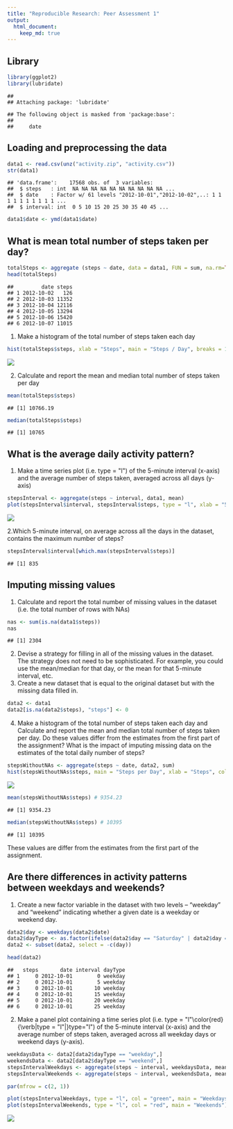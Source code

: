 ```yaml
---
title: "Reproducible Research: Peer Assessment 1"
output: 
  html_document:
    keep_md: true
---
```


## Library

```r
library(ggplot2)
library(lubridate)
```

```
## 
## Attaching package: 'lubridate'
```

```
## The following object is masked from 'package:base':
## 
##     date
```

## Loading and preprocessing the data

```r
data1 <- read.csv(unz("activity.zip", "activity.csv"))
str(data1)
```

```
## 'data.frame':	17568 obs. of  3 variables:
##  $ steps   : int  NA NA NA NA NA NA NA NA NA NA ...
##  $ date    : Factor w/ 61 levels "2012-10-01","2012-10-02",..: 1 1 1 1 1 1 1 1 1 1 ...
##  $ interval: int  0 5 10 15 20 25 30 35 40 45 ...
```

```r
data1$date <- ymd(data1$date)
```


## What is mean total number of steps taken per day?

```r
totalSteps <- aggregate (steps ~ date, data = data1, FUN = sum, na.rm=TRUE)
head(totalSteps)
```

```
##         date steps
## 1 2012-10-02   126
## 2 2012-10-03 11352
## 3 2012-10-04 12116
## 4 2012-10-05 13294
## 5 2012-10-06 15420
## 6 2012-10-07 11015
```

1. Make a histogram of the total number of steps taken each day

```r
hist(totalSteps$steps, xlab = "Steps", main = "Steps / Day", breaks = 10, col = "blue")
```

![](PA1_template_files/figure-html/unnamed-chunk-4-1.png)<!-- -->

2. Calculate and report the mean and median total number of steps taken per day


```r
mean(totalSteps$steps)
```

```
## [1] 10766.19
```

```r
median(totalSteps$steps)
```

```
## [1] 10765
```


## What is the average daily activity pattern?
1. Make a time series plot (i.e. type = "l") of the 5-minute interval (x-axis) and the average number of steps taken, averaged across all days (y-axis)

```r
stepsInterval <- aggregate(steps ~ interval, data1, mean)
plot(stepsInterval$interval, stepsInterval$steps, type = "l", xlab = "5-minutes Interval", ylab = "Average Steps", main = "Average Daily Activity Pattern", col = "orange")
```

![](PA1_template_files/figure-html/unnamed-chunk-6-1.png)<!-- -->

2.Which 5-minute interval, on average across all the days in the dataset, contains the maximum number of steps?

```r
stepsInterval$interval[which.max(stepsInterval$steps)]
```

```
## [1] 835
```


## Imputing missing values
1. Calculate and report the total number of missing values in the dataset (i.e. the total number of rows with NAs)

```r
nas <- sum(is.na(data1$steps))
nas
```

```
## [1] 2304
```

2. Devise a strategy for filling in all of the missing values in the dataset. The strategy does not need to be sophisticated. For example, you could use the mean/median for that day, or the mean for that 5-minute interval, etc.
3. Create a new dataset that is equal to the original dataset but with the missing data filled in.

```r
data2 <- data1
data2[is.na(data2$steps), "steps"] <- 0
```

4. Make a histogram of the total number of steps taken each day and Calculate and report the mean and median total number of steps taken per day. Do these values differ from the estimates from the first part of the assignment? What is the impact of imputing missing data on the estimates of the total daily number of steps?

```r
stepsWithoutNAs <- aggregate(steps ~ date, data2, sum)
hist(stepsWithoutNAs$steps, main = "Steps per Day", xlab = "Steps", col = "green", breaks = 8)
```

![](PA1_template_files/figure-html/unnamed-chunk-10-1.png)<!-- -->


```r
mean(stepsWithoutNAs$steps) # 9354.23
```

```
## [1] 9354.23
```

```r
median(stepsWithoutNAs$steps) # 10395
```

```
## [1] 10395
```
These values are differ from the estimates from the first part of the assignment.

## Are there differences in activity patterns between weekdays and weekends?
1. Create a new factor variable in the dataset with two levels – “weekday” and “weekend” indicating whether a given date is a weekday or weekend day.

```r
data2$day <- weekdays(data2$date)
data2$dayType <- as.factor(ifelse(data2$day == "Saturday" | data2$day == "Sunday", "weekend", "weekday")) 
data2 <- subset(data2, select = -c(day))

head(data2)
```

```
##   steps       date interval dayType
## 1     0 2012-10-01        0 weekday
## 2     0 2012-10-01        5 weekday
## 3     0 2012-10-01       10 weekday
## 4     0 2012-10-01       15 weekday
## 5     0 2012-10-01       20 weekday
## 6     0 2012-10-01       25 weekday
```

2. Make a panel plot containing a time series plot (i.e. type = "l"\color{red}{\verb|type = "l"|}type="l") of the 5-minute interval (x-axis) and the average number of steps taken, averaged across all weekday days or weekend days (y-axis).

```r
weekdaysData <- data2[data2$dayType == "weekday",]
weekendsData <- data2[data2$dayType == "weekend",]
stepsIntervalWeekdays <- aggregate(steps ~ interval, weekdaysData, mean)
stepsIntervalWeekends <- aggregate(steps ~ interval, weekendsData, mean)

par(mfrow = c(2, 1))

plot(stepsIntervalWeekdays, type = "l", col = "green", main = "Weekdays")
plot(stepsIntervalWeekends, type = "l", col = "red", main = "Weekends")
```

![](PA1_template_files/figure-html/unnamed-chunk-13-1.png)<!-- -->

